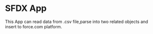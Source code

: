 # SFDX  App
This App can read data from .csv file,parse into two related objects and insert to force.com platform.
